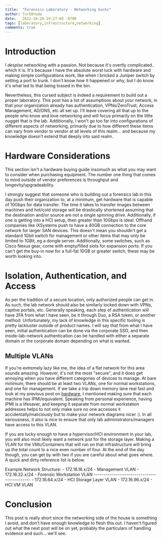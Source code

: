 ```yaml
---
title:  "Forensics Laboratory - Networking Sucks"
author: Turb0Yoda
date:   2022-10-28 19:27:00 -0700
tags: [laboratory,infrastructure,networking]
comments: true
---
```


# Introduction

I _despise_ networking with a passion. Not because it's overtly complicated.. which it is. It's because I have the absolute worst luck with hardware and making simple configurations work, like when I bricked a Juniper switch by setting a port to trunk. I don't know _how_ it happened or why, but I do know it's what led to that being tossed in the bin. 

Nevertheless, this cursed subject is indeed a requirement to build out a proper laboratory. This post has a list of assumptions about _your_ network, in that your organization already has authentication, VPNs/ZeroTrust, Access Management, AD/DNS, etc all set up. I'll leave covering all that up to the people who know and love networking and will focus primarily on the little nugget that is the lab. Additionally, I won't go too far into configurations of different aspects of networking, primarily due to how different these items can vary from vendor to vendor at all levels of this realm... and because my knowledge doesn't extend that deeply into said realm.


# Hardware Considerations

This section isn't a hardware buying guide insomuch as what you may want to consider when purchasing equipment. The number one thing that comes to mind outside of vendor preferences is throughput and longevity/upgradeability.

I strongly suggest that someone who is building out a forensics lab in this day push their organization to, at a minimum, get hardware that is capable of 10Gbps for data transfer. The time it takes to transfer images between machines and hot/cold storage will be drastically shortened assuming that the destination and/or source are not a single spinning drive. Additionally, if one is getting into a HCI setup, then greater than 10Gbps is ideal. Offhand companies like iXSystems push to have a 40GB connection to the core network for larger SAN devices. This doesn't mean you shouldn't get a standard 1Gbit switch for management or other items that may only be limited to 1GBit, eg a dongle server. Additionally, some switches, such as Cisco Nexus gear, come with empty/filled slots for expansion ports. If you can't get the buy-in now for a full-fat 10GB or greater switch, these may be worth looking into.

# Isolation, Authentication, and Access

As per the tradition of a secure location, only authorized people can get in. As such, the lab network should also be similarly locked down with VPNs, captive portals, etc. Generally speaking, each step of authentication will have 2FA from what I have seen, be it through Duo, a RSA token, or another method. Unfortunately, my lack of knowledge in this specific tooling is pretty lackluster outside of product names. I will say that from what I have seen, initial authentication can be done via the corporate SSO, and then inside-lab-network authentication can be handled with either a separate domain or the corporate domain depending on what is wanted.

## Multiple VLANs

If you're extremely lazy like me, the idea of a flat network for this area sounds amazing. However, it's not the most "secure", and it does get annoying when you have different categories of devices to manage. At bare minimum, there should be at least two VLANs, one for normal workstations, and one for management. If we take a trip down memory lane real fast and look at my previous post on [hardware](https://turb0yoda.com/posts/forensic-laboratory-the-building-blocks-hardware/#forensic-towers), I mentioned making sure that each machine has IPMI/equivalent. Speaking from personal experience, having IPMI is a lifesaver, and keeping it separate from normal workstation addresses helps to not only make sure no one accesses it accidentally/maliciously but to make your network diagrams nicer :). In all seriousness, it also is nice to ensure that only lab administrators/managers have access to this VLAN. 

If you are lucky enough to have a hypervisor/HCI environment in your lab, you will also most likely want a network just for the storage layer. Making a VLAN for the VMs/Containers that will run on that infrastructure will bring up the total count to a nice even number of four. At the end of the day though, you can get by with two if you are careful about what goes where. A quick and dirty reference list is below.

Example Network Structure:
    - 172.16.16.x/24 - Management VLAN
    - 172.16.32.x/24 - Forensic Workstation VLAN
    ---------------------------------------------
    - 172.16.64.x/24 - HCI Storage Layer VLAN
    - 172.16.96.x/24 - HCI VM VLAN

# Conclusion

This post is really short since the networking side of the house is something I avoid, and don't have enough knowledge to flesh this out. I haven't figured out what the next post will be on yet, probably the particulars of handling evidence and such... we'll see.